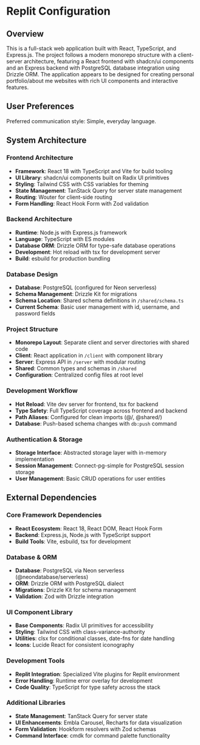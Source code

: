 # Replit Configuration

## Overview

This is a full-stack web application built with React, TypeScript, and Express.js. The project follows a modern monorepo structure with a client-server architecture, featuring a React frontend with shadcn/ui components and an Express backend with PostgreSQL database integration using Drizzle ORM. The application appears to be designed for creating personal portfolio/about me websites with rich UI components and interactive features.

## User Preferences

Preferred communication style: Simple, everyday language.

## System Architecture

### Frontend Architecture
- **Framework**: React 18 with TypeScript and Vite for build tooling
- **UI Library**: shadcn/ui components built on Radix UI primitives
- **Styling**: Tailwind CSS with CSS variables for theming
- **State Management**: TanStack Query for server state management
- **Routing**: Wouter for client-side routing
- **Form Handling**: React Hook Form with Zod validation

### Backend Architecture
- **Runtime**: Node.js with Express.js framework
- **Language**: TypeScript with ES modules
- **Database ORM**: Drizzle ORM for type-safe database operations
- **Development**: Hot reload with tsx for development server
- **Build**: esbuild for production bundling

### Database Design
- **Database**: PostgreSQL (configured for Neon serverless)
- **Schema Management**: Drizzle Kit for migrations
- **Schema Location**: Shared schema definitions in `/shared/schema.ts`
- **Current Schema**: Basic user management with id, username, and password fields

### Project Structure
- **Monorepo Layout**: Separate client and server directories with shared code
- **Client**: React application in `/client` with component library
- **Server**: Express API in `/server` with modular routing
- **Shared**: Common types and schemas in `/shared`
- **Configuration**: Centralized config files at root level

### Development Workflow
- **Hot Reload**: Vite dev server for frontend, tsx for backend
- **Type Safety**: Full TypeScript coverage across frontend and backend
- **Path Aliases**: Configured for clean imports (@/, @shared/)
- **Database**: Push-based schema changes with `db:push` command

### Authentication & Storage
- **Storage Interface**: Abstracted storage layer with in-memory implementation
- **Session Management**: Connect-pg-simple for PostgreSQL session storage
- **User Management**: Basic CRUD operations for user entities

## External Dependencies

### Core Framework Dependencies
- **React Ecosystem**: React 18, React DOM, React Hook Form
- **Backend**: Express.js, Node.js with TypeScript support
- **Build Tools**: Vite, esbuild, tsx for development

### Database & ORM
- **Database**: PostgreSQL via Neon serverless (@neondatabase/serverless)
- **ORM**: Drizzle ORM with PostgreSQL dialect
- **Migrations**: Drizzle Kit for schema management
- **Validation**: Zod with Drizzle integration

### UI Component Library
- **Base Components**: Radix UI primitives for accessibility
- **Styling**: Tailwind CSS with class-variance-authority
- **Utilities**: clsx for conditional classes, date-fns for date handling
- **Icons**: Lucide React for consistent iconography

### Development Tools
- **Replit Integration**: Specialized Vite plugins for Replit environment
- **Error Handling**: Runtime error overlay for development
- **Code Quality**: TypeScript for type safety across the stack

### Additional Libraries
- **State Management**: TanStack Query for server state
- **UI Enhancements**: Embla Carousel, Recharts for data visualization
- **Form Validation**: Hookform resolvers with Zod schemas
- **Command Interface**: cmdk for command palette functionality